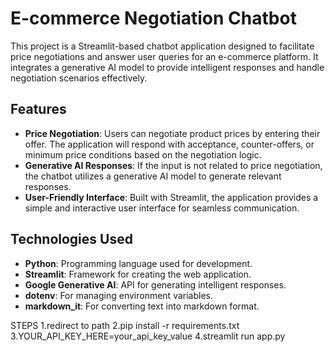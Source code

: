 # E-commerce Negotiation Chatbot

This project is a Streamlit-based chatbot application designed to facilitate price negotiations and answer user queries for an e-commerce platform. It integrates a generative AI model to provide intelligent responses and handle negotiation scenarios effectively.

## Features

- **Price Negotiation**: Users can negotiate product prices by entering their offer. The application will respond with acceptance, counter-offers, or minimum price conditions based on the negotiation logic.
- **Generative AI Responses**: If the input is not related to price negotiation, the chatbot utilizes a generative AI model to generate relevant responses.
- **User-Friendly Interface**: Built with Streamlit, the application provides a simple and interactive user interface for seamless communication.

## Technologies Used

- **Python**: Programming language used for development.
- **Streamlit**: Framework for creating the web application.
- **Google Generative AI**: API for generating intelligent responses.
- **dotenv**: For managing environment variables.
- **markdown_it**: For converting text into markdown format.

STEPS
1.redirect to path
2.pip install -r requirements.txt
3.YOUR_API_KEY_HERE=your_api_key_value
4.streamlit run app.py

